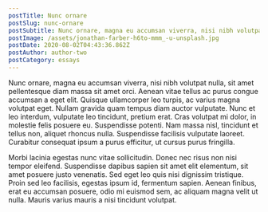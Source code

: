 ```yaml
---
postTitle: Nunc ornare
postSlug: nunc-ornare
postSubtitle: Nunc ornare, magna eu accumsan viverra, nisi nibh volutpat nulla.
postImage: /assets/jonathan-farber-h6to-mmm_-u-unsplash.jpg
postDate: 2020-08-02T04:43:36.862Z
postAuthor: author-two
postCategory: essays
---
```


<!--StartFragment-->

Nunc ornare, magna eu accumsan viverra, nisi nibh volutpat nulla, sit amet pellentesque diam massa sit amet orci. Aenean vitae tellus ac purus congue accumsan a eget elit. Quisque ullamcorper leo turpis, ac varius magna volutpat eget. Nullam gravida quam tempus diam auctor vulputate. Nunc et leo interdum, vulputate leo tincidunt, pretium erat. Cras volutpat mi dolor, in molestie felis posuere eu. Suspendisse potenti. Nam massa nisl, tincidunt et tellus non, aliquet rhoncus nulla. Suspendisse facilisis vulputate laoreet. Curabitur consequat ipsum a purus efficitur, ut cursus purus fringilla.

Morbi lacinia egestas nunc vitae sollicitudin. Donec nec risus non nisi tempor eleifend. Suspendisse dapibus sapien sit amet elit elementum, sit amet posuere justo venenatis. Sed eget leo quis nisi dignissim tristique. Proin sed leo facilisis, egestas ipsum id, fermentum sapien. Aenean finibus, erat eu accumsan posuere, odio mi euismod sem, ac aliquam magna velit ut nulla. Mauris varius mauris a nisi tincidunt volutpat.

<!--EndFragment-->
